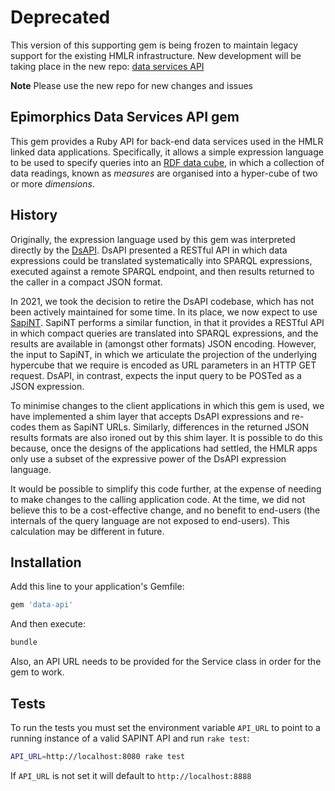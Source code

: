 # Deprecated

This version of this supporting gem is being frozen to maintain legacy support
for the existing HMLR infrastructure. New development will be taking place in
the new repo: [data services
API](https://github.com/epimorphics/data_services_api)

**Note** Please use the new repo for new changes and issues

## Epimorphics Data Services API gem

This gem provides a Ruby API for back-end data services used in the HMLR
linked data applications. Specifically, it allows a simple expression language
to be used to specify queries into an [RDF data cube](https://www.w3.org/TR/vocab-data-cube/),
in which a collection of data readings, known as _measures_ are organised into a
hyper-cube of two or more _dimensions_.

## History

Originally, the expression language used by this gem was interpreted directly by
the [DsAPI](https://github.com/epimorphics/data-API/wiki). DsAPI presented a RESTful
API in which data expressions could be translated systematically into SPARQL
expressions, executed against a remote SPARQL endpoint, and then results
returned to the caller in a compact JSON format.

In 2021, we took the decision to retire the DsAPI codebase, which has not been
actively maintained for some time. In its place, we now expect to use
[SapiNT](https://github.com/epimorphics/sapi-nt). SapiNT performs a similar
function, in that it provides a RESTful API in which compact queries are translated
into SPARQL expressions, and the results are available in (amongst other formats)
JSON encoding. However, the input to SapiNT, in which we articulate the projection
of the underlying hypercube that we require is encoded as URL parameters in an
HTTP GET request. DsAPI, in contrast, expects the input query to be POSTed as a
JSON expression.

To minimise changes to the client applications in which this gem is used, we have
implemented a shim layer that accepts DsAPI expressions and re-codes them as SapiNT
URLs. Similarly, differences in the returned JSON results formats are also ironed
out by this shim layer. It is possible to do this because, once the designs of the
applications had settled, the HMLR apps only use a subset of the expressive power
of the DsAPI expression language.

It would be possible to simplify this code further, at the expense of needing to
make changes to the calling application code. At the time, we did not believe this
to be a cost-effective change, and no benefit to end-users (the internals of the
query language are not exposed to end-users). This calculation may be different in
future.


## Installation

Add this line to your application's Gemfile:

```ruby
gem 'data-api'
```

And then execute:

```sh
bundle
```

Also, an API URL needs to be provided for the Service class in order for the gem
to work.

## Tests

To run the tests you must set the environment variable `API_URL` to point to a
running instance of a valid SAPINT API and run `rake test`:

```sh
API_URL=http://localhost:8080 rake test
```

If `API_URL` is not set it will default to `http://localhost:8888`
